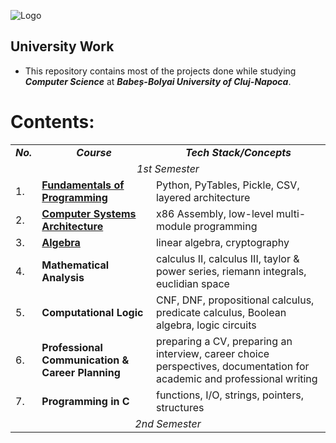 ![Logo](https://www.cs.ubbcluj.ro/wp-content/themes/CSUBB/images/logo.png)

## University Work
- This repository contains most of the projects done while studying ***Computer Science*** at ***Babeș-Bolyai University of Cluj-Napoca***.

# Contents:
<table align=center>
  <tr align=center>
    <td> <b><i>No.</b></i> </td>
    <td> <b><i>Course</b></i> </td>
    <td><b><i>Tech Stack/Concepts</b></i></td>
  </tr>
  <tr>
    <td colspan=3 align=center><i>1st Semester</i></td>
  </tr>
  <tr>
    <td> 1. </td>
    <td> <a href="https://github.com/funnker/university-work/tree/main/1st%20year/FP(fundamentals%20of%20programming)"><b>Fundamentals of Programming</b></a> </td>
    <td> Python, PyTables, Pickle, CSV, layered architecture </td>
  </tr>
  <tr>
    <td> 2. </td>
    <td> <a href="https://github.com/funnker/university-work/tree/main/1st%20year/CSA%20(computer%20systems%20architecture)"><b>Computer Systems Architecture</b></a> </td>
    <td> x86 Assembly, low-level multi-module programming </td>
  </tr>
  <tr>
    <td> 3. </td>
    <td> <a href="https://github.com/funnker/university-work/tree/main/1st%20year/Algebra"><b>Algebra</b></a>  </td>
    <td> linear algebra, cryptography </td>
  </tr>
  <tr>
    <td> 4. </td>
    <td> <b>Mathematical Analysis</b> </td>
    <td> calculus II, calculus III, taylor & power series, riemann integrals, euclidian space </td>
  </tr>
  <tr>
    <td> 5. </td>
    <td> <b>Computational Logic</b> </td>
    <td> CNF, DNF, propositional calculus, predicate calculus, Boolean algebra, logic circuits </td>
  </tr>
  <tr>
    <td> 6. </td>
    <td> <b>Professional Communication & Career Planning</b></td>
    <td> preparing a CV, preparing an interview, career choice perspectives, documentation for academic and professional writing </td>
  </tr>
  <tr>
    <td> 7. </td>
    <td> <b>Programming in C</b></td>
    <td> functions, I/O, strings, pointers, structures</td>
  <tr>
    <td colspan=3 align=center><i>2nd Semester</i></td>
  </tr>
  <tr>
  </tr>
</table>
